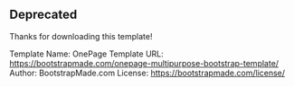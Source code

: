## Deprecated

Thanks for downloading this template!

Template Name: OnePage
Template URL: https://bootstrapmade.com/onepage-multipurpose-bootstrap-template/
Author: BootstrapMade.com
License: https://bootstrapmade.com/license/
